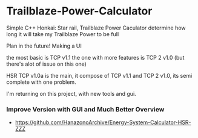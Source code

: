 # Trailblaze-Power-Calculator
Simple C++ Honkai: Star rail, Trailblaze Power Caculator determine how long it will take my Trailblaze Power to be full

Plan in the future!
Making a UI

the most basic is TCP v1.1
the one with more features is TCP 2 v1.0 (but there's alot of issue on this one)

HSR TCP v1.0a is the main, it compose of TCP v1.1 and TCP 2 v1.0, its semi complete with one problem.

I'm returning on this project, with new tools and gui.

### Improve Version with GUI and Much Better Overview
* https://github.com/HanazonoArchive/Energy-System-Calculator-HSR-ZZZ
